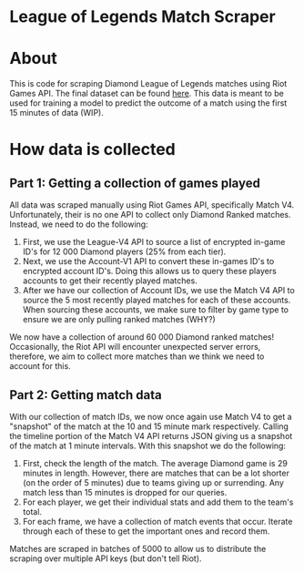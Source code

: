 # League of Legends Match Scraper

# About
This is code for scraping Diamond League of Legends matches using Riot Games API. The final dataset can be found [here](https://www.kaggle.com/benfattori/league-of-legends-diamond-games-first-15-minutes). This data is meant to be used for training a model to predict the outcome of a match using the first 15 minutes of data (WIP).

# How data is collected
## Part 1: Getting a collection of games played
All data was scraped manually using Riot Games API, specifically Match V4. Unfortunately, their is no one API to collect only Diamond Ranked matches. Instead, we need to do the following:

1. First, we use the League-V4 API to source a list of encrypted in-game ID's for 12 000 Diamond players (25% from each tier).
2. Next, we use the Account-V1 API to convert these in-games ID's to encrypted account ID's. Doing this allows us to query these players accounts to get their recently played matches.
3. After we have our collection of Account IDs, we use the Match V4 API to source the 5 most recently played matches for each of these accounts. When sourcing these accounts, we make sure to filter by game type to ensure we are only pulling ranked matches (WHY?)

We now have a collection of around 60 000 Diamond ranked matches! Occasionally, the Riot API will encounter unexpected server errors, therefore, we aim to collect more matches than we think we need to account for this. 

## Part 2: Getting match data
With our collection of match IDs, we now once again use Match V4 to get a "snapshot" of the match at the 10 and 15 minute mark respectively. Calling the timeline portion of the Match V4 API returns JSON giving us a snapshot of the match at 1 minute intervals. With this snapshot we do the following:
1. First, check the length of the match. The average Diamond game is 29 minutes in length. However, there are matches that can be a lot shorter (on the order of 5 minutes) due to teams giving up or surrending. Any match less than 15 minutes is dropped for our queries. 
2. For each player, we get their individual stats and add them to the team's total.
3. For each frame, we have a collection of match events that occur. Iterate through each of these to get the important ones and record them.

Matches are scraped in batches of 5000 to allow us to distribute the scraping over multiple API keys (but don't tell Riot).
